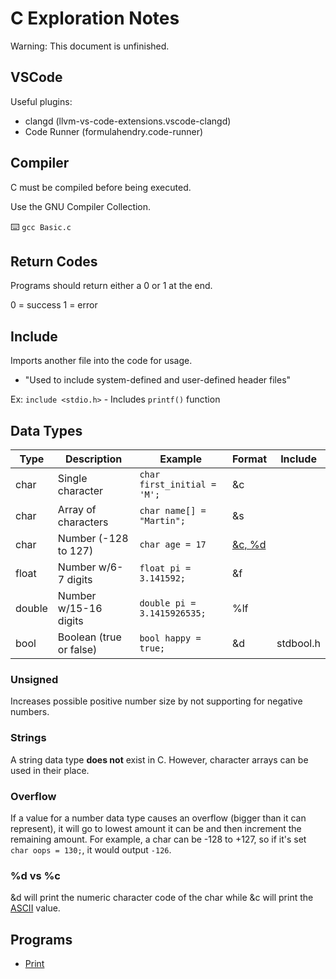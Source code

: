 # C Exploration Notes

Warning: This document is unfinished.

## VSCode

Useful plugins:
- clangd (llvm-vs-code-extensions.vscode-clangd)
- Code Runner (formulahendry.code-runner)

## Compiler
C must be compiled before being executed.

Use the GNU Compiler Collection.

⌨️ `gcc Basic.c`

## Return Codes

Programs should return either a 0 or 1 at the end.

0 = success
1 = error

## Include
Imports another file into the code for usage.
- "Used to include system-defined and user-defined header files"

Ex: `include <stdio.h>` - Includes `printf()` function

## Data Types

| Type           | Description                         | Example                      | Format   | Include        |
| -------------- | ----------------------------------- | ---------------------------- | ------   | -------------- |
| char           | Single character                    | `char first_initial = 'M';`  | &c       |                |
| char           | Array of characters                 | `char name[] = "Martin";`    | &s       |                |
| char           | Number (-128 to 127)                | `char age = 17`              | [&c, %d](#d-vs-c) |       |
| float          | Number w/6-7 digits                 | `float pi = 3.141592;`       | &f       |                |
| double         | Number w/15-16 digits               | `double pi = 3.1415926535;`  | %lf      |                |
| bool           | Boolean (true or false)             | `bool happy = true;`         | &d       | stdbool.h      |


### Unsigned
Increases possible positive number size by not supporting for negative numbers.

### Strings
A string data type **does not** exist in C. However, character arrays can be used in their place.

### Overflow
If a value for a number data type causes an overflow (bigger than it can represent), it will go to lowest amount it can be and then increment the remaining amount.
For example, a char can be -128 to +127, so if it's set `char oops = 130;`, it would output `-126`.

### %d vs %c
&d will print the numeric character code of the char while &c will print the [ASCII](https://www.ascii-code.com/) value.

## Programs
* [Print](./programs/print.c)
